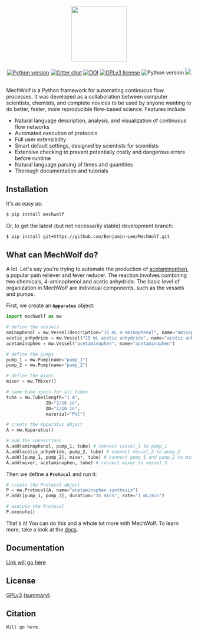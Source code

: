 <h1 align ="center">
<img src='https://github.com/Benjamin-Lee/MechWolf/raw/master/logo/wordmark3x.png' height="150">
</h1>

<div align="center">
<a href="https://www.python.org/downloads/"><img src="https://img.shields.io/badge/python-3.7-blue.svg?style=flat-square" alt="Python version" /></a>
<a href="https://gitter.im/mechwolf-project"><img src="https://img.shields.io/badge/chat-on%20gitter-brightgreen.svg?style=flat-square" alt="Gitter chat" /></a>
<a href="https://gitter.im/mechwolf-project"><img src="https://img.shields.io/badge/DOI-to%20be%20determined-brightgreen.svg?style=flat-square" alt="DOI" /></a>
<a href="https://github.com/Benjamin-Lee/MechWolf/blob/master/LICENSE"><img src="https://img.shields.io/badge/license-GPLv3-blue.svg?style=flat-square" alt="GPLv3 license" /></a>
<img src="https://img.shields.io/travis/Benjamin-Lee/MechWolf.svg?style=flat-square" alt="Python version"/>
<a href="https://github.com/ambv/black"><img src="https://img.shields.io/badge/code%20style-black-000000.svg?style=flat-square"></a>

</div>
<br>

MechWolf is a Python framework for automating continuous flow processes.
It was developed as a collaboration between computer scientists, chemists, and complete novices to be used by anyone wanting to do better, faster, more reproducible flow-based science.
Features include:

- Natural language description, analysis, and visualization of continuous flow networks
- Automated execution of protocols
- Full user extensibility
- Smart default settings, designed by scientists for scientists
- Extensive checking to prevent potentially costly and dangerous errors before runtime
- Natural language parsing of times and quantities
- Thorough documentation and tutorials

## Installation

It's as easy as:

```bash
$ pip install mechwolf
```

Or, to get the latest (but not necessarily stable) development branch:

```bash
$ pip install git+https://github.com/Benjamin-Lee/MechWolf.git
```

## What can MechWolf do?

A lot.
Let's say you're trying to automate the production of [acetaminophen](https://en.wikipedia.org/wiki/Paracetamol), a popular pain reliever and fever reducer.
The reaction involves combining two chemicals, 4-aminophenol and acetic anhydride.
The basic level of organization in MechWolf are individual components, such as the vessels and pumps.

First, we create an **`Apparatus`** object:

```python
import mechwolf as mw

# define the vessels
aminophenol = mw.Vessel(description="15 mL 4-aminophenol", name="aminophenol")
acetic_anhydride = mw.Vessel("15 mL acetic anhydride", name="acetic anhydride")
acetaminophen = mw.Vessel("acetaminophen", name="acetaminophen")

# define the pumps
pump_1 = mw.Pump(name="pump_1")
pump_2 = mw.Pump(name="pump_2")

# define the mixer
mixer = mw.TMixer()

# same tube specs for all tubes
tube = mw.Tube(length="1 m",
               ID="1/16 in",
               OD="2/16 in",
               material="PVC")

# create the Apparatus object
A = mw.Apparatus()

# add the connections
A.add(aminophenol, pump_1, tube) # connect vessel_1 to pump_1
A.add(acetic_anhydride, pump_2, tube) # connect vessel_2 to pump_2
A.add([pump_1, pump_2], mixer, tube) # connect pump_1 and pump_2 to mixer
A.add(mixer, acetaminophen, tube) # connect mixer to vessel_3
```

Then we define a **`Protocol`** and run it:

```python
# create the Protocol object
P = mw.Protocol(A, name="acetaminophen synthesis")
P.add([pump_1, pump_2], duration="15 mins", rate="1 mL/min")

# execute the Protocol
P.execute()
```

That's it! You can do this and a whole lot more with MechWolf.
To learn more, take a look at the [docs](example.com).

## Documentation

[Link will go here](example.com)

## License

[GPLv3](LICENSE) [(summary)](https://choosealicense.com/licenses/gpl-3.0/).

## Citation

```
Will go here.
```
